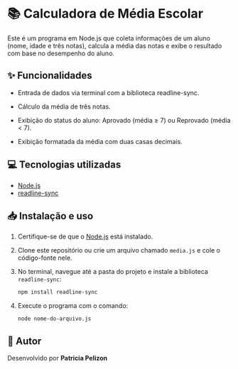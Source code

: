 # 📚 Calculadora de Média Escolar 
 
<p>Este é um programa em Node.js que coleta informações de um aluno (nome, idade e três notas), calcula a média das notas e exibe o resultado com base no desempenho do aluno. </p>

## ✨ Funcionalidades 

- Entrada de dados via terminal com a biblioteca readline-sync.

- Cálculo da média de três notas.

- Exibição do status do aluno: Aprovado (média ≥ 7) ou Reprovado (média < 7).

- Exibição formatada da média com duas casas decimais.<p>

## 💻 Tecnologias utilizadas

- [Node.js](https://nodejs.org/)
- [readline-sync](https://www.npmjs.com/package/readline-sync)

## 📥 Instalação e uso
1. Certifique-se de que o [Node.js](https://nodejs.org/) está instalado.
2. Clone este repositório ou crie um arquivo chamado `media.js` e cole o código-fonte nele.
3. No terminal, navegue até a pasta do projeto e instale a biblioteca `readline-sync`:
 
   ```bash
   npm install readline-sync

4. Execute o programa com o comando:

   ```bash
   node nome-do-arquivo.js
   

## 🚀 Autor
Desenvolvido por **Patricia Pelizon**
 
   



